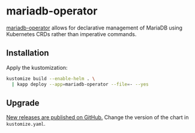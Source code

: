 # mariadb-operator

[mariadb-operator](https://github.com/mariadb-operator/mariadb-operator)
allows for declarative management of MariaDB using Kubernetes CRDs rather than imperative commands.

## Installation

Apply the kustomization:

```sh
kustomize build --enable-helm . \
  | kapp deploy --app=mariadb-operator --file=- --yes
```

## Upgrade

[New releases are published on GitHub.](https://github.com/mariadb-operator/mariadb-operator/releases)
Change the version of the chart in `kustomize.yaml`.
